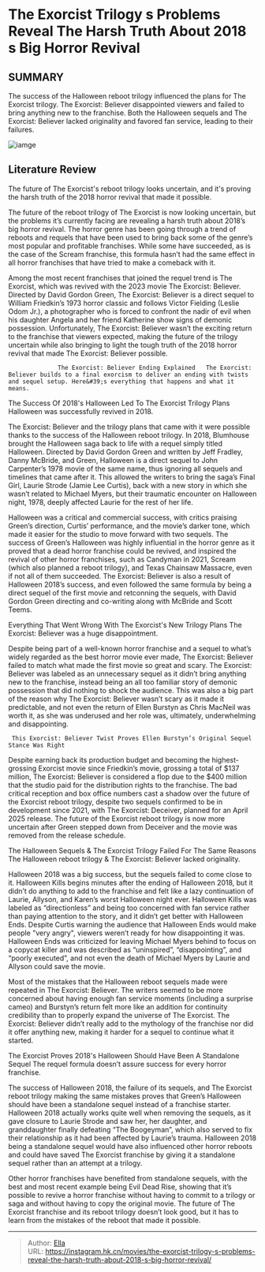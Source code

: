 # The Exorcist Trilogy s Problems Reveal The Harsh Truth About 2018 s Big Horror Revival


## SUMMARY 



  The success of the Halloween reboot trilogy influenced the plans for The Exorcist trilogy.   The Exorcist: Believer disappointed viewers and failed to bring anything new to the franchise.   Both the Halloween sequels and The Exorcist: Believer lacked originality and favored fan service, leading to their failures.  

![iamge](https://static1.srcdn.com/wordpress/wp-content/uploads/2024/01/james-jude-courtney-as-michael-myers-from-halloween-2018-lidya-jewett-as-angela-fielding-ellen-burstyn-as-chris-macneil-from-exorcist-believer.jpeg)

## Literature Review

The future of The Exorcist&#39;s reboot trilogy looks uncertain, and it&#39;s proving the harsh truth of the 2018 horror revival that made it possible.




The future of the reboot trilogy of The Exorcist is now looking uncertain, but the problems it’s currently facing are revealing a harsh truth about 2018’s big horror revival. The horror genre has been going through a trend of reboots and requels that have been used to bring back some of the genre’s most popular and profitable franchises. While some have succeeded, as is the case of the Scream franchise, this formula hasn’t had the same effect in all horror franchises that have tried to make a comeback with it.




Among the most recent franchises that joined the requel trend is The Exorcist, which was revived with the 2023 movie The Exorcist: Believer. Directed by David Gordon Green, The Exorcist: Believer is a direct sequel to William Friedkin’s 1973 horror classic and follows Victor Fielding (Leslie Odom Jr.), a photographer who is forced to confront the nadir of evil when his daughter Angela and her friend Katherine show signs of demonic possession. Unfortunately, The Exorcist: Believer wasn’t the exciting return to the franchise that viewers expected, making the future of the trilogy uncertain while also bringing to light the tough truth of the 2018 horror revival that made The Exorcist: Believer possible.

                  The Exorcist: Believer Ending Explained   The Exorcist: Believer builds to a final exorcism to deliver an ending with twists and sequel setup. Here&#39;s everything that happens and what it means.   


 The Success Of 2018&#39;s Halloween Led To The Exorcist Trilogy Plans 
Halloween was successfully revived in 2018.
          




The Exorcist: Believer and the trilogy plans that came with it were possible thanks to the success of the Halloween reboot trilogy. In 2018, Blumhouse brought the Halloween saga back to life with a requel simply titled Halloween. Directed by David Gordon Green and written by Jeff Fradley, Danny McBride, and Green, Halloween is a direct sequel to John Carpenter’s 1978 movie of the same name, thus ignoring all sequels and timelines that came after it. This allowed the writers to bring the saga’s Final Girl, Laurie Strode (Jamie Lee Curtis), back with a new story in which she wasn’t related to Michael Myers, but their traumatic encounter on Halloween night, 1978, deeply affected Laurie for the rest of her life.

Halloween was a critical and commercial success, with critics praising Green’s direction, Curtis’ performance, and the movie’s darker tone, which made it easier for the studio to move forward with two sequels. The success of Green’s Halloween was highly influential in the horror genre as it proved that a dead horror franchise could be revived, and inspired the revival of other horror franchises, such as Candyman in 2021, Scream (which also planned a reboot trilogy), and Texas Chainsaw Massacre, even if not all of them succeeded. The Exorcist: Believer is also a result of Halloween 2018’s success, and even followed the same formula by being a direct sequel of the first movie and retconning the sequels, with David Gordon Green directing and co-writing along with McBride and Scott Teems.






 Everything That Went Wrong With The Exorcist&#39;s New Trilogy Plans 
The Exorcist: Believer was a huge disappointment.
          

Despite being part of a well-known horror franchise and a sequel to what’s widely regarded as the best horror movie ever made, The Exorcist: Believer failed to match what made the first movie so great and scary. The Exorcist: Believer was labeled as an unnecessary sequel as it didn’t bring anything new to the franchise, instead being an all too familiar story of demonic possession that did nothing to shock the audience. This was also a big part of the reason why The Exorcist: Believer wasn’t scary as it made it predictable, and not even the return of Ellen Burstyn as Chris MacNeil was worth it, as she was underused and her role was, ultimately, underwhelming and disappointing.

     This Exorcist: Believer Twist Proves Ellen Burstyn’s Original Sequel Stance Was Right      




Despite earning back its production budget and becoming the highest-grossing Exorcist movie since Friedkin’s movie, grossing a total of $137 million, The Exorcist: Believer is considered a flop due to the $400 million that the studio paid for the distribution rights to the franchise. The bad critical reception and box office numbers cast a shadow over the future of the Exorcist reboot trilogy, despite two sequels confirmed to be in development since 2021, with The Exorcist: Deceiver, planned for an April 2025 release. The future of the Exorcist reboot trilogy is now more uncertain after Green stepped down from Deceiver and the movie was removed from the release schedule.



 The Halloween Sequels &amp; The Exorcist Trilogy Failed For The Same Reasons 
The Halloween reboot trilogy &amp; The Exorcist: Believer lacked originality.
         

Halloween 2018 was a big success, but the sequels failed to come close to it. Halloween Kills begins minutes after the ending of Halloween 2018, but it didn’t do anything to add to the franchise and felt like a lazy continuation of Laurie, Allyson, and Karen’s worst Halloween night ever. Halloween Kills was labeled as “directionless” and being too concerned with fan service rather than paying attention to the story, and it didn’t get better with Halloween Ends. Despite Curtis warning the audience that Halloween Ends would make people &#34;very angry&#34;, viewers weren’t ready for how disappointing it was. Halloween Ends was criticized for leaving Michael Myers behind to focus on a copycat killer and was described as “uninspired”, “disappointing”, and “poorly executed”, and not even the death of Michael Myers by Laurie and Allyson could save the movie.




Most of the mistakes that the Halloween reboot sequels made were repeated in The Exorcist: Believer. The writers seemed to be more concerned about having enough fan service moments (including a surprise cameo) and Burstyn’s return felt more like an addition for continuity credibility than to properly expand the universe of The Exorcist. The Exorcist: Believer didn’t really add to the mythology of the franchise nor did it offer anything new, making it harder for a sequel to continue what it started.



 The Exorcist Proves 2018&#39;s Halloween Should Have Been A Standalone Sequel 
The requel formula doesn’t assure success for every horror franchise.
          

The success of Halloween 2018, the failure of its sequels, and The Exorcist reboot trilogy making the same mistakes proves that Green’s Halloween should have been a standalone sequel instead of a franchise starter. Halloween 2018 actually works quite well when removing the sequels, as it gave closure to Laurie Strode and saw her, her daughter, and granddaughter finally defeating “The Boogeyman”, which also served to fix their relationship as it had been affected by Laurie’s trauma. Halloween 2018 being a standalone sequel would have also influenced other horror reboots and could have saved The Exorcist franchise by giving it a standalone sequel rather than an attempt at a trilogy.




Other horror franchises have benefited from standalone sequels, with the best and most recent example being Evil Dead Rise, showing that it’s possible to revive a horror franchise without having to commit to a trilogy or saga and without having to copy the original movie. The future of The Exorcist franchise and its reboot trilogy doesn’t look good, but it has to learn from the mistakes of the reboot that made it possible.



---

> Author: [Ella](https://instagram.hk.cn/)  
> URL: https://instagram.hk.cn/movies/the-exorcist-trilogy-s-problems-reveal-the-harsh-truth-about-2018-s-big-horror-revival/  


